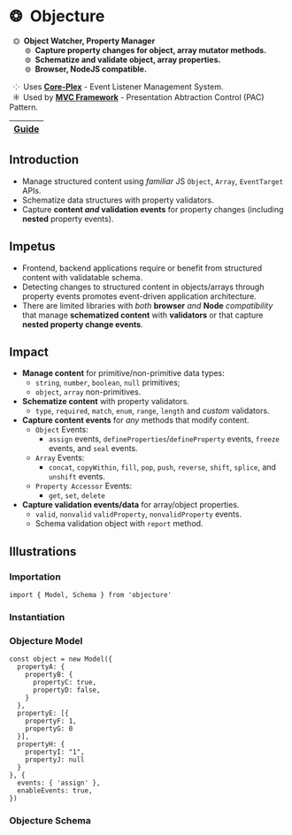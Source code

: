 # ❂&ensp;Objecture
&ensp;⏣&ensp;**Object Watcher, Property Manager**  
&ensp;&ensp;&ensp;&ensp;⊚&ensp;**Capture property changes for object, array mutator methods.**  
&ensp;&ensp;&ensp;&ensp;⊚&ensp;**Schematize and validate object, array properties.**  
&ensp;&ensp;&ensp;&ensp;⊚&ensp;**Browser, NodeJS compatible.**  

&ensp;⁘&ensp;Uses [**Core-Plex**](https://www.npmjs.com/package/core-plex) - Event Listener Management System.  
&ensp;⁜&ensp;Used by [**MVC Framework**](https://www.npmjs.com/package/mvc-framework) - Presentation Abtraction Control (PAC) Pattern.  

[**Guide**](./document/guide/index.md) |
| :-- |

## Introduction
 - Manage structured content using *familiar* JS `Object`, `Array`, `EventTarget` APIs.  
 - Schematize data structures with property validators.  
 - Capture **content *and* validation events** for property changes (including **nested** property events).  

## Impetus
 - Frontend, backend applications require or benefit from structured content with validatable schema.  
 - Detecting changes to structured content in objects/arrays through property events promotes event-driven application architecture.  
 - There are limited libraries with *both* **browser** *and* **Node** *compatibility* that manage **schematized content** with **validators** or that capture **nested property change events**.  

## Impact
 - **Manage content** for primitive/non-primitive data types: 
   - `string`, `number`, `boolean`, `null` primitives; 
   - `object`, `array` non-primitives. 
 - **Schematize content** with property validators.  
   - `type`, `required`, `match`, `enum`, `range`, `length` and *custom* validators.  
 - **Capture content events** for *any* methods that modify content.  
   - `Object` Events:  
     - `assign` events, `defineProperties`/`defineProperty` events, `freeze` events, and `seal` events.  
   - `Array` Events:  
     - `concat`, `copyWithin`, `fill`, `pop`, `push`, `reverse`, `shift`, `splice`, and `unshift` events.  
   - `Property Accessor` Events: 
     - `get`, `set`, `delete`  
 - **Capture validation events/data** for array/object properties.    
   - `valid`, `nonvalid` `validProperty`, `nonvalidProperty` events.  
   - Schema validation object with `report` method.  

## Illustrations
### Importation
```
import { Model, Schema } from 'objecture'
```

### Instantiation


### Objecture Model
```
const object = new Model({
  propertyA: {
    propertyB: {
      propertyC: true,
      propertyD: false,
    }
  },
  propertyE: [{
    propertyF: 1,
    propertyG: 0
  }],
  propertyH: {
    propertyI: "1",
    propertyJ: null
  }
}, {
  events: { 'assign' },
  enableEvents: true,
})
```

### Objecture Schema